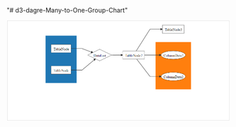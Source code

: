 "# d3-dagre-Many-to-One-Group-Chart"

![Alt text](image/D3_Dagre_Many_to_One_and_One_to_Many.png?raw=true "Optional Title")

